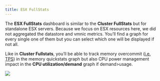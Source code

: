 ```yaml
---
title: ESX FullStats
---
```



The **ESX FullStats** dashboard is similar to the **Cluster FullStats** but for standalone ESX servers. Because we focus on ESX resources here, we did not aggregated the datastore and vmnic metrics. You’ll find a graph for every single one of them but you can select which one will be displayed if not all.

Like in **Cluster Fullstats**, you’ll be able to track memory overcommit ([i.e. TPS](http://www.hypervisor.fr/?p=5456)) in the memory quickstats graph but also CPU power management impact in the **CPU utilization/demand** graph if demand>usage.

[![](/media/vmware_esx_fullstats1.png)](http://www.poligraf.io/vsphere-sexipanels/vmware_esx_fullstats-2/)
